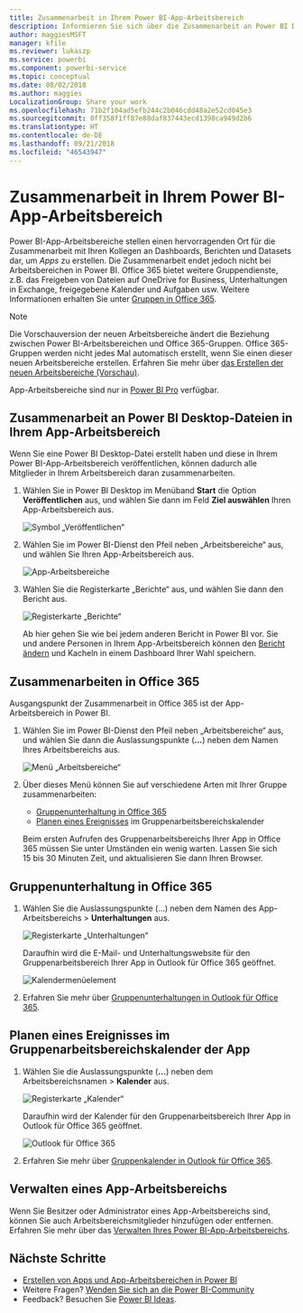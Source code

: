 ```yaml
---
title: Zusammenarbeit in Ihrem Power BI-App-Arbeitsbereich
description: Informieren Sie sich über die Zusammenarbeit an Power BI Desktop-Dateien in Ihrem App-Arbeitsbereich sowie über die Verwendung von Office 365-Diensten, z.B. über das Freigeben von Dateien in OneDrive for Business, Unterhaltungen in Exchange, im Kalender und in Aufgaben.
author: maggiesMSFT
manager: kfile
ms.reviewer: lukaszp
ms.service: powerbi
ms.component: powerbi-service
ms.topic: conceptual
ms.date: 08/02/2018
ms.author: maggies
LocalizationGroup: Share your work
ms.openlocfilehash: 71b2f104ad5efb244c2b046cdd48a2e52cd045e3
ms.sourcegitcommit: 0ff358f1ff87e88daf837443ecd1398ca949d2b6
ms.translationtype: HT
ms.contentlocale: de-DE
ms.lasthandoff: 09/21/2018
ms.locfileid: "46543947"
---
```

# <a name="collaborate-in-your-power-bi-app-workspace"></a>Zusammenarbeit in Ihrem Power BI-App-Arbeitsbereich
Power BI-App-Arbeitsbereiche stellen einen hervorragenden Ort für die Zusammenarbeit mit Ihren Kollegen an Dashboards, Berichten und Datasets dar, um *Apps* zu erstellen. Die Zusammenarbeit endet jedoch nicht bei Arbeitsbereichen in Power BI. Office 365 bietet weitere Gruppendienste, z.B. das Freigeben von Dateien auf OneDrive for Business, Unterhaltungen in Exchange, freigegebene Kalender und Aufgaben usw. Weitere Informationen erhalten Sie unter [Gruppen in Office 365](https://support.office.com/article/Create-a-group-in-Office-365-7124dc4c-1de9-40d4-b096-e8add19209e9).

> [!NOTE]
> Die Vorschauversion der neuen Arbeitsbereiche ändert die Beziehung zwischen Power BI-Arbeitsbereichen und Office 365-Gruppen. Office 365-Gruppen werden nicht jedes Mal automatisch erstellt, wenn Sie einen dieser neuen Arbeitsbereiche erstellen. Erfahren Sie mehr über [das Erstellen der neuen Arbeitsbereiche (Vorschau)](service-create-the-new-workspaces.md).

App-Arbeitsbereiche sind nur in [Power BI Pro](service-free-vs-pro.md) verfügbar.

## <a name="collaborate-on-power-bi-desktop-files-in-your-app-workspace"></a>Zusammenarbeit an Power BI Desktop-Dateien in Ihrem App-Arbeitsbereich
Wenn Sie eine Power BI Desktop-Datei erstellt haben und diese in Ihrem Power BI-App-Arbeitsbereich veröffentlichen, können dadurch alle Mitglieder in Ihrem Arbeitsbereich daran zusammenarbeiten.

1. Wählen Sie in Power BI Desktop im Menüband **Start** die Option **Veröffentlichen** aus, und wählen Sie dann im Feld **Ziel auswählen** Ihren App-Arbeitsbereich aus.
   
    ![Symbol „Veröffentlichen“](media/service-collaborate-power-bi-workspace/power-bi-group-publish-pbix.png)
2. Wählen Sie im Power BI-Dienst den Pfeil neben „Arbeitsbereiche“ aus, und wählen Sie Ihren App-Arbeitsbereich aus.
   
    ![App-Arbeitsbereiche](media/service-collaborate-power-bi-workspace/power-bi-workspace-nav-arrow.png)
3. Wählen Sie die Registerkarte „Berichte“ aus, und wählen Sie dann den Bericht aus.
   
    ![Registerkarte „Berichte“](media/service-collaborate-power-bi-workspace/power-bi-workspace-report.png)
   
    Ab hier gehen Sie wie bei jedem anderen Bericht in Power BI vor. Sie und andere Personen in Ihrem App-Arbeitsbereich können den [Bericht ändern](consumer/end-user-reports.md) und Kacheln in einem Dashboard Ihrer Wahl speichern.

## <a name="collaborate-in-office-365"></a>Zusammenarbeiten in Office 365
Ausgangspunkt der Zusammenarbeit in Office 365 ist der App-Arbeitsbereich in Power BI.

1. Wählen Sie im Power BI-Dienst den Pfeil neben „Arbeitsbereiche“ aus, und wählen Sie dann die Auslassungspunkte (**...**) neben dem Namen Ihres Arbeitsbereichs aus. 
   
   ![Menü „Arbeitsbereiche“](media/service-collaborate-power-bi-workspace/power-bi-app-ellipsis.png)
2. Über dieses Menü können Sie auf verschiedene Arten mit Ihrer Gruppe zusammenarbeiten: 
   
   * [Gruppenunterhaltung in Office 365](service-collaborate-power-bi-workspace.md#have-a-group-conversation-in-office-365)
   * [Planen eines Ereignisses](service-collaborate-power-bi-workspace.md#schedule-an-event-on-the-group-workspace-calendar) im Gruppenarbeitsbereichskalender
   
   Beim ersten Aufrufen des Gruppenarbeitsbereichs Ihrer App in Office 365 müssen Sie unter Umständen ein wenig warten. Lassen Sie sich 15 bis 30 Minuten Zeit, und aktualisieren Sie dann Ihren Browser.

## <a name="have-a-group-conversation-in-office-365"></a>Gruppenunterhaltung in Office 365
1. Wählen Sie die Auslassungspunkte (...) neben dem Namen des App-Arbeitsbereichs \> **Unterhaltungen** aus. 
   
    ![Registerkarte „Unterhaltungen“](media/service-collaborate-power-bi-workspace/power-bi-app-ellipsis.png)
   
   Daraufhin wird die E-Mail- und Unterhaltungswebsite für den Gruppenarbeitsbereich Ihrer App in Outlook für Office 365 geöffnet.
   
   ![Kalendermenüelement](media/service-collaborate-power-bi-workspace/pbi_grps_o365convo.png)
2. Erfahren Sie mehr über [Gruppenunterhaltungen in Outlook für Office 365](https://support.office.com/Article/Have-a-group-conversation-a0482e24-a769-4e39-a5ba-a7c56e828b22).

## <a name="schedule-an-event-on-the-apps-group-workspace-calendar"></a>Planen eines Ereignisses im Gruppenarbeitsbereichskalender der App
1. Wählen Sie die Auslassungspunkte (**...**) neben dem Arbeitsbereichsnamen \> **Kalender** aus. 
   
   ![Registerkarte „Kalender“](media/service-collaborate-power-bi-workspace/power-bi-app-ellipsis.png)
   
   Daraufhin wird der Kalender für den Gruppenarbeitsbereich Ihrer App in Outlook für Office 365 geöffnet.
   
   ![Outlook für Office 365](media/service-collaborate-power-bi-workspace/pbi_grps_o365_calendar.png)
2. Erfahren Sie mehr über [Gruppenkalender in Outlook für Office 365](https://support.office.com/Article/Add-edit-and-subscribe-to-group-events-0cf1ad68-1034-4306-b367-d75e9818376a).

## <a name="manage-an-app-workspace"></a>Verwalten eines App-Arbeitsbereichs
Wenn Sie Besitzer oder Administrator eines App-Arbeitsbereichs sind, können Sie auch Arbeitsbereichsmitglieder hinzufügen oder entfernen. Erfahren Sie mehr über das [Verwalten Ihres Power BI-App-Arbeitsbereichs](service-manage-app-workspace-in-power-bi-and-office-365.md).

## <a name="next-steps"></a>Nächste Schritte
* [Erstellen von Apps und App-Arbeitsbereichen in Power BI](consumer/end-user-create-apps.md)
* Weitere Fragen? [Wenden Sie sich an die Power BI-Community](http://community.powerbi.com/)
* Feedback? Besuchen Sie [Power BI Ideas](https://ideas.powerbi.com/forums/265200-power-bi).

